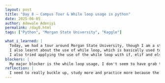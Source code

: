 ```yaml
---
layout: post
title: "Day 8 – Campus Tour & While loop usage in python"
date: 2025-06-05
author: Adewale Adeniyi
permalink: /day8.html
tags: ["Python", "Morgan State University", "Kaggle"]

what_i_learned: |
  Today, we had a tour around Morgan State University, though I am a student, but it was still refreshing and nice to check out the whole school becuase I haven't had the time to check out some buildings like the engineering building, communication building and CEBEIS building because of my tight class schedules.
  I also learnt about the use of while loop, which is basically used to repeat particular codes till it has been asked to break.
  I also tried applying the use of the while loop with if, elif and else statements also with the use of variables to try to create a guessing game of sort.
blockers: |
  My major blocker is the while loop usage, I don't seem to have grab the concept well because my code kept on asking the question even after giving the write number.
reflection: |
  I need to really buckle up, study more and practice more because the understanding of the while loop is an essential in python programming and without it I might not be able to move on. Also I have to complete a python course on kaggle tomorrow as tomorrow is the due date our mentor gave us.
---
```

